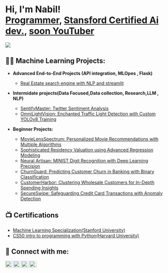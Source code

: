 <h1>Hi, I'm Nabil! <br/><a href="https://github.com/NabilYimer">Programmer</a>, <a href="https://www.linkedin.com/in/nabilyimer/">Stansford Certified Ai dev.</a>, <a href="https://www.youtube.com/">soon YouTuber</a></h1>

![](https://komarev.com/ghpvc/?username=NabilYimer)

<h2>👨‍💻 Machine Learning Projects:</h2>

- <b>Advanced End-to-End Projects (API integration, MLOpes , Flask)</b>

  - [Real Estate search engine with NLP and streamlit](https://github.com/NabilYimer/estatelookout.ai)

- <b>Intermidate projects(Data Focused,Data collection, Research,LLM , NLP) </b>
 
  - [SentifyMaster: Twitter Sentiment Analysis](https://github.com/NabilYimer/SentifyMaster-Twitter-Sentiment-Analysis)
  - [OmniLightVision: Enchanted Traffic Light Detection with Custom YOLOv8 Training](https://github.com/NabilYimer/OmniLightVision)
  

- <b>Beginner Projects:</b>
  - [MovieLensSpectrum: Personalized Movie Recommendations with Multiple Algorithms](https://github.com/NabilYimer/MovieLensSpectrum-Personalized-Movie-Recommendations-with-Collaborative-Filtering-Expertise/tree/main)
  - [Sophisticated Residency Valuation using Advanced Regression Modeling](https://github.com/NabilYimer/Residency-Valuation-using-Advanced-Regression-Modeling)
  - [Neural Artisan: MINIST Digit Recognition with Deep Learning Precision](https://github.com/NabilYimer/Neural-Artisan-MINIST-Digit-Recognition-with-Deep-Learning-Precision)
  - [ChurnGuard: Predicting Customer Churn in Banking with Binary Classification](https://github.com/NabilYimer/ChurnGuard-Predicting-Customer-Churn-in-Banking-with-Binary-Classification)
  - [CustomerHarbor: Clustering Wholesale Customers for In-Depth Spending Insights](https://github.com/NabilYimer/CustomerHarbor-Clustering-Wholesale-Customers-for-In-Depth-Spending-Insights)
  - [SecureSwipe: Safeguarding Credit Card Transactions with Anomaly Detection](https://github.com/NabilYimer/SecureSwipe-Safeguarding-Credit-Card-Transactions-with-Anomaly-Detection)
  

<h2>📺 Certifications</h2>

- [Machine Learning Specialization(Stanford University)](https://coursera.org/share/5186dddf9935217ebcf9911043deabfa)
- [CS50 intro to programming with Python(Harvard University)](https://cs50.harvard.edu/certificates/f57ca7b6-1929-430c-95db-70b7ed578275)


<h2> 🤳 Connect with me:</h2>

[<img align="left" alt="NabilYimer | YouTube" width="22px" src="https://cdn.jsdelivr.net/npm/simple-icons@v3/icons/youtube.svg" />][youtube]
[<img align="left" alt="NabilYimer | Twitter" width="22px" src="https://cdn.jsdelivr.net/npm/simple-icons@v3/icons/twitter.svg" />][twitter]
[<img align="left" alt="NabilYimer | LinkedIn" width="22px" src="https://cdn.jsdelivr.net/npm/simple-icons@v3/icons/linkedin.svg" />][linkedin]
[<img align="left" alt="NabilYimer | Instagram" width="22px" src="https://cdn.jsdelivr.net/npm/simple-icons@v3/icons/instagram.svg" />][instagram]

[twitter]: https://twitter.com/nabilyimer
[youtube]: https://www.youtube.com/
[instagram]: https://www.instagram.com/
[linkedin]: https://linkedin.com/in/nabilyimer

<!--
**NabilYimer/NabilYimer** is a ✨ _special_ ✨ repository because its `README.md` (this file) appears on your GitHub profile.

Here are some ideas to get you started:

- 🔭 I’m currently working on ...
- 🌱 I’m currently learning ...
- 👯 I’m looking to collaborate on ...
- 🤔 I’m looking for help with ...
- 💬 Ask me about ...
- 📫 How to reach me: ...
- 😄 Pronouns: ...
- ⚡ Fun fact: ...
-->
